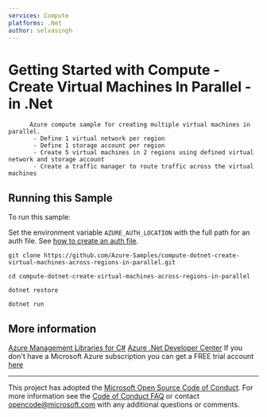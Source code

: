 ```yaml
---
services: Compute
platforms: .Net
author: selvasingh
---
```


# Getting Started with Compute - Create Virtual Machines In Parallel - in .Net #

          Azure compute sample for creating multiple virtual machines in parallel.
           - Define 1 virtual network per region
           - Define 1 storage account per region
           - Create 5 virtual machines in 2 regions using defined virtual network and storage account
           - Create a traffic manager to route traffic across the virtual machines


## Running this Sample ##

To run this sample:

Set the environment variable `AZURE_AUTH_LOCATION` with the full path for an auth file. See [how to create an auth file](https://github.com/Azure/azure-sdk-for-net/blob/Fluent/AUTH.md).

    git clone https://github.com/Azure-Samples/compute-dotnet-create-virtual-machines-across-regions-in-parallel.git

    cd compute-dotnet-create-virtual-machines-across-regions-in-parallel

    dotnet restore

    dotnet run

## More information ##

[Azure Management Libraries for C#](https://github.com/Azure/azure-sdk-for-net/tree/Fluent)
[Azure .Net Developer Center](https://azure.microsoft.com/en-us/develop/net/)
If you don't have a Microsoft Azure subscription you can get a FREE trial account [here](http://go.microsoft.com/fwlink/?LinkId=330212)

---

This project has adopted the [Microsoft Open Source Code of Conduct](https://opensource.microsoft.com/codeofconduct/). For more information see the [Code of Conduct FAQ](https://opensource.microsoft.com/codeofconduct/faq/) or contact [opencode@microsoft.com](mailto:opencode@microsoft.com) with any additional questions or comments.